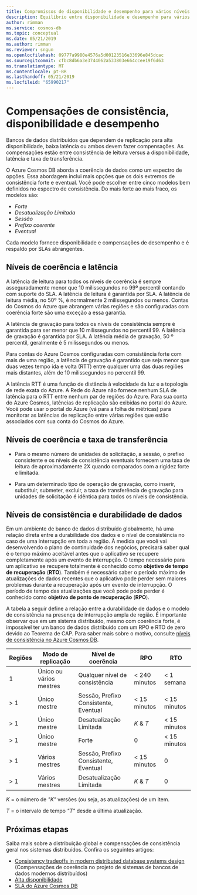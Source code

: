 ```yaml
---
title: Compromissos de disponibilidade e desempenho para vários níveis de consistência no Azure Cosmos DB
description: Equilíbrio entre disponibilidade e desempenho para vários níveis de coerência no Azure Cosmos DB.
author: rimman
ms.service: cosmos-db
ms.topic: conceptual
ms.date: 05/21/2019
ms.author: rimman
ms.reviewer: sngun
ms.openlocfilehash: 09777a9980e4576a5d00123516e33696e845dcac
ms.sourcegitcommit: cfbc8db6a3e3744062a533803e664ccee19f6d63
ms.translationtype: MT
ms.contentlocale: pt-BR
ms.lasthandoff: 05/21/2019
ms.locfileid: "65990217"
---
```

# <a name="consistency-availability-and-performance-tradeoffs"></a>Compensações de consistência, disponibilidade e desempenho 

Bancos de dados distribuídos que dependem de replicação para alta disponibilidade, baixa latência ou ambos devem fazer compensações. As compensações estão entre consistência de leitura versus a disponibilidade, latência e taxa de transferência.

O Azure Cosmos DB aborda a coerência de dados como um espectro de opções. Essa abordagem inclui mais opções que os dois extremos de consistência forte e eventual. Você pode escolher entre cinco modelos bem definidos no espectro de consistência. Do mais forte ao mais fraco, os modelos são:

- *Forte*
- *Desatualização Limitada*
- *Sessão*
- *Prefixo coerente*
- *Eventual*

Cada modelo fornece disponibilidade e compensações de desempenho e é respaldo por SLAs abrangentes.

## <a name="consistency-levels-and-latency"></a>Níveis de coerência e latência

A latência de leitura para todos os níveis de coerência é sempre asseguradamente menor que 10 milissegundos no 99º percentil contando com suporte do SLA. A latência de leitura é garantida por SLA. A latência de leitura média, no 50º %, é normalmente 2 milissegundos ou menos. Contas do Cosmos do Azure que abrangem várias regiões e são configuradas com coerência forte são uma exceção a essa garantia.

A latência de gravação para todos os níveis de consistência sempre é garantida para ser menor que 10 milissegundos no percentil 99. A latência de gravação é garantida por SLA. A latência média de gravação, 50 º percentil, geralmente é 5 milissegundos ou menos.

Para contas do Azure Cosmos configuradas com consistência forte com mais de uma região, a latência de gravação é garantido que seja menor que duas vezes tempo ida e volta (RTT) entre qualquer uma das duas regiões mais distantes, além de 10 milissegundos no percentil 99.

A latência RTT é uma função de distância à velocidade da luz e a topologia de rede exata do Azure. A Rede do Azure não fornece nenhum SLA de latência para o RTT entre nenhum par de regiões do Azure. Para sua conta do Azure Cosmos, latências de replicação são exibidas no portal do Azure. Você pode usar o portal do Azure (vá para a folha de métricas) para monitorar as latências de replicação entre várias regiões que estão associados com sua conta do Cosmos do Azure.

## <a name="consistency-levels-and-throughput"></a>Níveis de coerência e taxa de transferência

- Para o mesmo número de unidades de solicitação, a sessão, o prefixo consistente e os níveis de consistência eventuais fornecem uma taxa de leitura de aproximadamente 2X quando comparados com a rigidez forte e limitada.

- Para um determinado tipo de operação de gravação, como inserir, substituir, submeter, excluir, a taxa de transferência de gravação para unidades de solicitação é idêntica para todos os níveis de consistência.

## <a id="rto"></a>Níveis de consistência e durabilidade de dados

Em um ambiente de banco de dados distribuído globalmente, há uma relação direta entre a durabilidade dos dados e o nível de consistência no caso de uma interrupção em toda a região. À medida que você vai desenvolvendo o plano de continuidade dos negócios, precisará saber qual é o tempo máximo aceitável antes que o aplicativo se recupere completamente após um evento de interrupção. O tempo necessário para um aplicativo se recupere totalmente é conhecido como **objetivo de tempo de recuperação** (**RTO**). Também é necessário saber o período máximo de atualizações de dados recentes que o aplicativo pode perder sem maiores problemas durante a recuperação após um evento de interrupção. O período de tempo das atualizações que você pode pode perder é conhecido como **objetivo de ponto de recuperação** (**RPO**).

A tabela a seguir define a relação entre a durabilidade de dados e o modelo de consistência na presença de interrupção ampla de região. É importante observar que em um sistema distribuído, mesmo com coerência forte, é impossível ter um banco de dados distribuído com um RPO e RTO de zero devido ao Teorema de CAP. Para saber mais sobre o motivo, consulte [níveis de consistência no Azure Cosmos DB](consistency-levels.md).

|**Regiões**|**Modo de replicação**|**Nível de coerência**|**RPO**|**RTO**|
|---------|---------|---------|---------|---------|
|1|Único ou vários mestres|Qualquer nível de consistência|< 240 minutos|< 1 semana|
|> 1|Único mestre|Sessão, Prefixo Consistente, Eventual|< 15 minutos|< 15 minutos|
|> 1|Único mestre|Desatualização Limitada|*K* & *T*|< 15 minutos|
|> 1|Único mestre|Forte|0|< 15 minutos|
|> 1|Vários mestres|Sessão, Prefixo Consistente, Eventual|< 15 minutos|0|
|> 1|Vários mestres|Desatualização Limitada|*K* & *T*|0|

*K* = o número de *"K"* versões (ou seja, as atualizações) de um item.

*T* = o intervalo de tempo *"T"* desde a última atualização.

## <a name="next-steps"></a>Próximas etapas

Saiba mais sobre a distribuição global e compensações de consistência geral nos sistemas distribuídos. Confira os seguintes artigos:

- [Consistency tradeoffs in modern distributed database systems design](https://www.computer.org/csdl/magazine/co/2012/02/mco2012020037/13rRUxjyX7k) (Compensações de coerência no projeto de sistemas de bancos de dados modernos distribuídos)
- [Alta disponibilidade](high-availability.md)
- [SLA do Azure Cosmos DB](https://azure.microsoft.com/support/legal/sla/cosmos-db/v1_2/)

